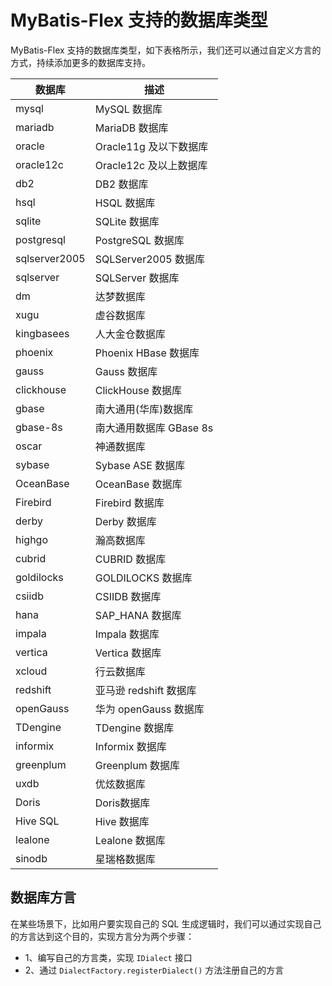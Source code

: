 # MyBatis-Flex 支持的数据库类型

MyBatis-Flex 支持的数据库类型，如下表格所示，我们还可以通过自定义方言的方式，持续添加更多的数据库支持。


| 数据库 | 描述        |
| -------- | -------- |
| mysql | MySQL 数据库 |
| mariadb | MariaDB 数据库 |
| oracle | Oracle11g 及以下数据库 |
| oracle12c | Oracle12c 及以上数据库 |
| db2 | DB2 数据库 |
| hsql | HSQL 数据库 |
| sqlite | SQLite 数据库 |
| postgresql | PostgreSQL 数据库 |
| sqlserver2005 | SQLServer2005 数据库 |
| sqlserver | SQLServer 数据库 |
| dm | 达梦数据库 |
| xugu | 虚谷数据库 |
| kingbasees | 人大金仓数据库 |
| phoenix | Phoenix HBase 数据库 |
| gauss | Gauss 数据库 |
| clickhouse | ClickHouse 数据库 |
| gbase | 南大通用(华库)数据库 |
| gbase-8s | 南大通用数据库 GBase 8s |
| oscar | 神通数据库 |
| sybase | Sybase ASE 数据库 |
| OceanBase | OceanBase 数据库 |
| Firebird | Firebird 数据库 |
| derby | Derby 数据库 |
| highgo | 瀚高数据库 |
| cubrid | CUBRID 数据库 |
| goldilocks | GOLDILOCKS 数据库 |
| csiidb | CSIIDB 数据库 |
| hana | SAP_HANA 数据库 |
| impala | Impala 数据库 |
| vertica | Vertica 数据库 |
| xcloud | 行云数据库 |
| redshift | 亚马逊 redshift 数据库 |
| openGauss | 华为 openGauss 数据库 |
| TDengine | TDengine 数据库 |
| informix | Informix 数据库 |
| greenplum | Greenplum 数据库 |
| uxdb | 优炫数据库 |
| Doris | Doris数据库 |
| Hive SQL | Hive 数据库 |
| lealone | Lealone 数据库 |
| sinodb | 星瑞格数据库 |


## 数据库方言

在某些场景下，比如用户要实现自己的 SQL 生成逻辑时，我们可以通过实现自己的方言达到这个目的，实现方言分为两个步骤：

- 1、编写自己的方言类，实现 `IDialect` 接口
- 2、通过 `DialectFactory.registerDialect()` 方法注册自己的方言
